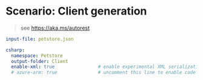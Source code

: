 # Scenario: Client generation

> see https://aka.ms/autorest

``` yaml 
input-file: petstore.json 

csharp:
  namespace: Petstore
  output-folder: Client
  enable-xml: true                # enable experimental XML serialization support
  # azure-arm: true               # uncomment this line to enable code generation in the Azure flavor
```
